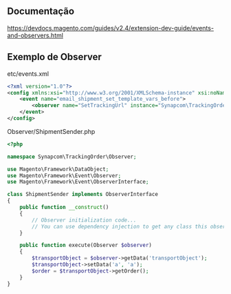 ## Documentação

https://devdocs.magento.com/guides/v2.4/extension-dev-guide/events-and-observers.html

## Exemplo de Observer

etc/events.xml
```xml
<?xml version="1.0"?>
<config xmlns:xsi="http://www.w3.org/2001/XMLSchema-instance" xsi:noNamespaceSchemaLocation="urn:magento:framework:Event/etc/events.xsd">
    <event name="email_shipment_set_template_vars_before">
        <observer name="SetTrackingUrl" instance="Synapcom\TrackingOrder\Observer\ShipmentSender" />
    </event>
</config>
```

Observer/ShipmentSender.php
```php
<?php

namespace Synapcom\TrackingOrder\Observer;

use Magento\Framework\DataObject;
use Magento\Framework\Event\Observer;
use Magento\Framework\Event\ObserverInterface;

class ShipmentSender implements ObserverInterface
{
    public function __construct()
    {
        // Observer initialization code...
        // You can use dependency injection to get any class this observer may need.
    }

    public function execute(Observer $observer)
    {
        $transportObject = $observer->getData('transportObject');
        $transportObject->setData('a', 'a');
        $order = $transportObject->getOrder();
    }
}

```